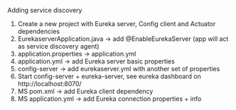 Adding service discovery

1. Create a new project with Eureka server, Config client and Actuator dependencies
2. EurekaserverApplication.java -> add @EnableEurekaServer (app will act as service discovery agent)
3. application.properties -> application.yml
4. application.yml -> add Eureka server basic properties
5. config-server -> add eurekaserver.yml with another set of properties
6. Start config-server + eureka-server, see eureka dashboard on http://localhost:8070/
7. MS pom.xml -> add Eureka client dependency
8. MS application.yml -> add Eureka connection properties + info